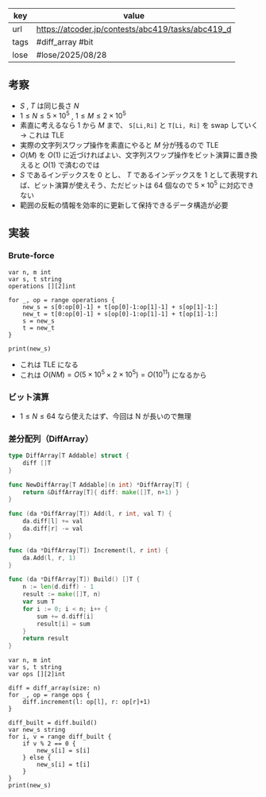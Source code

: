 
| key  | value                                             |
| ---- | ------------------------------------------------- |
| url  | https://atcoder.jp/contests/abc419/tasks/abc419_d |
| tags | #diff_array #bit                                  |
| lose | #lose/2025/08/28                                  |

## 考察

- $S$ , $T$ は同じ長さ $N$
- $1 \le N \le 5 \times 10^{5}$ , $1 \le M \le 2 \times 10^{5}$
- 素直に考えるなら $1$ から $M$ まで、 `S[Li,Ri]` と `T[Li, Ri]` を swap していく → これは TLE
- 実際の文字列スワップ操作を素直にやると $M$ 分が残るので TLE
- $O(M)$ を $O(1)$ に近づければよい、文字列スワップ操作をビット演算に置き換えると $O(1)$ で済むのでは
- $S$ であるインデックスを $0$ とし、 $T$ であるインデックスを $1$ として表現すれば、ビット演算が使えそう、ただビットは 64 個なので $5 \times 10^5$ に対応できない
- 範囲の反転の情報を効率的に更新して保持できるデータ構造が必要

## 実装

### Brute-force

```
var n, m int
var s, t string
operations [][2]int

for _, op = range operations {
	new_s = s[0:op[0]-1] + t[op[0]-1:op[1]-1] + s[op[1]-1:]
	new_t = t[0:op[0]-1] + s[op[0]-1:op[1]-1] + t[op[1]-1:]
	s = new_s
	t = new_t
}

print(new_s)
```

- これは TLE になる
- これは $O(NM) = O(5 \times 10^5 \times 2 \times 10^5) = O(10^{11})$ になるから

### ビット演算

- $1 \le N \le 64$ なら使えたはず、今回は N が長いので無理

### 差分配列（DiffArray）

```go
type DiffArray[T Addable] struct {
	diff []T
}

func NewDiffArray[T Addable](n int) *DiffArray[T] {
	return &DiffArray[T]{ diff: make([]T, n+1) }
}

func (da *DiffArray[T]) Add(l, r int, val T) {
	da.diff[l] += val
	da.diff[r] -= val
}

func (da *DiffArray[T]) Increment(l, r int) {
	da.Add(l, r, 1)
}

func (da *DiffArray[T]) Build() []T {
	n := len(d.diff) - 1
	result := make([]T, n)
	var sum T
	for i := 0; i < n; i++ {
		sum += d.diff[i]
		result[i] = sum
	}
	return result
}
```

```
var n, m int
var s, t string
var ops [][2]int

diff = diff_array(size: n)
for _, op = range ops {
	diff.increment(l: op[l], r: op[r]+1)
}

diff_built = diff.build()
var new_s string
for i, v = range diff_built {
	if v % 2 == 0 {
		new_s[i] = s[i]
	} else {
		new_s[i] = t[i]
	}
}
print(new_s)
```